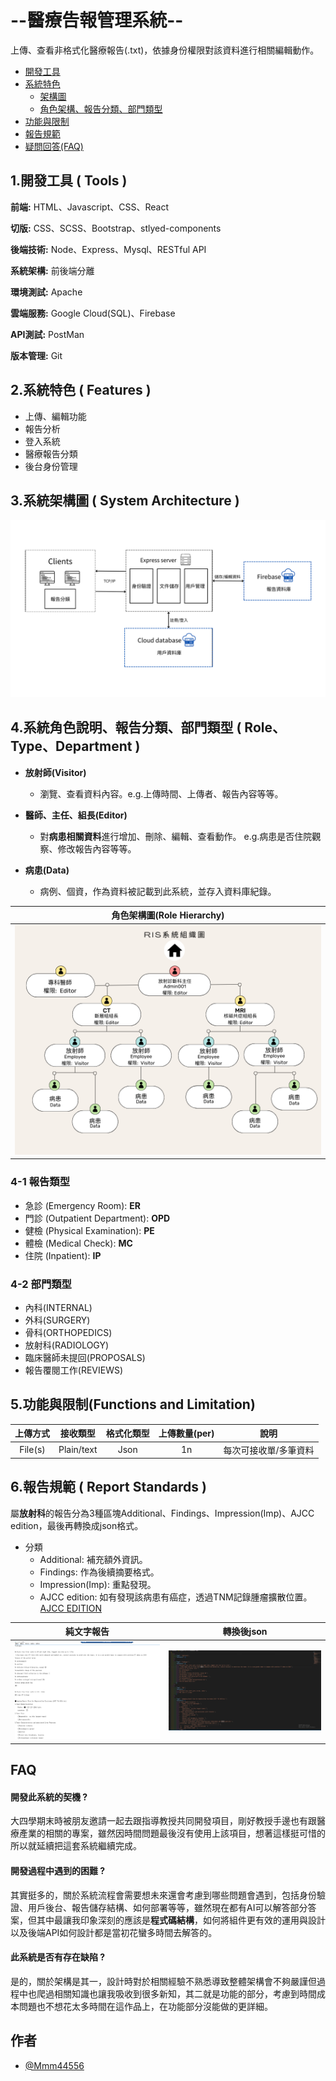 
# --醫療告報管理系統--

上傳、查看非格式化醫療報告(.txt)，依據身份權限對該資料進行相關編輯動作。

* <a href="#tools">開發工具</a>
* <a href="#features">系統特色</a>
   * <a href="#system-architecture">架構圖</a>
   * <a href="#category">角色架構、報告分類、部門類型</a>
* <a href="#func-limitation">功能與限制</a>
* <a href="#standards">報告規範</a>
* <a href="#FAQ">疑問回答(FAQ)</a>

## 1.開發工具 ( Tools )
**前端:** HTML、Javascript、CSS、React

**切版:** CSS、SCSS、Bootstrap、stlyed-components

**後端技術:** Node、Express、Mysql、RESTful API

**系統架構:** 前後端分離

**環境測試:** Apache

**雲端服務:** Google Cloud(SQL)、Firebase

**API測試:** PostMan

**版本管理:** Git




<h2 id="features">2.系統特色 ( Features ) </h2> 

- 上傳、編輯功能
- 報告分析
- 登入系統
- 醫療報告分類
- 後台身份管理



<h2 id="system-architecture">3.系統架構圖 ( System Architecture )</h2>
 
![Image](/aseets/architecture.png "architecture text")


<h2 id="category">4.系統角色說明、報告分類、部門類型 ( Role、Type、Department )</h2>

   - **放射師(Visitor)**
       - 瀏覽、查看資料內容。e.g.上傳時間、上傳者、報告內容等等。


   - **醫師、主任、組長(Editor)**
      - 對**病患相關資料**進行增加、刪除、編輯、查看動作。  e.g.病患是否住院觀察、修改報告內容等等。  

   - **病患(Data)**
      - 病例、個資，作為資料被記載到此系統，並存入資料庫紀錄。

|角色架構圖(Role Hierarchy)|
|:-------------------------------------:|
| ![Image](/aseets/RIS_hierarchy.png "plain text") |


### 4-1 報告類型
 - 急診 (Emergency Room): **ER**
 - 門診 (Outpatient Department): **OPD**
 - 健檢 (Physical Examination): **PE**
 - 體檢 (Medical Check): **MC**
 - 住院 (Inpatient): **IP** 
### 4-2 部門類型
 - 內科(INTERNAL)
 - 外科(SURGERY)
 - 骨科(ORTHOPEDICS)
 - 放射科(RADIOLOGY)
 - 臨床醫師未提回(PROPOSALS)
 - 報告覆閱工作(REVIEWS)

 <h2 id="func-limitation">5.功能與限制(Functions and Limitation)</h2>

| 上傳方式 | 接收類型 | 格式化類型 | 上傳數量(per) |   說明 |
|   :--:   |  :--: |    :--:    |    :--:      |  :--: |
| File(s)  | Plain/text |   Json    |     1n   | 每次可接收單/多筆資料|

<h2 id="standards">6.報告規範 ( Report Standards ) </h2>

屬**放射科**的報告分為3種區塊Additional、Findings、Impression(Imp)、AJCC edition，最後再轉換成json格式。
- 分類
  - Additional: 補充額外資訊。
  - Findings: 作為後續摘要格式。
  - Impression(Imp): 重點發現。
  - AJCC edition: 如有發現該病患有癌症，透過TNM記錄腫瘤擴散位置。[AJCC EDITION](https://iconcancercentre.hk/zh-hant/brochure/cancer-staging-explained/#%e7%94%9a%e9%ba%bc%e6%98%af%e7%99%8c%e7%97%87%e5%88%86%e6%9c%9f)

 
 |純文字報告|轉換後json|
|--|--|
|![](/aseets/before.png "plain text")|![](/aseets/after.png "Formatted text")|


<h2 id="FAQ">FAQ</h2>

#### 開發此系統的契機 ? 

大四學期末時被朋友邀請一起去跟指導教授共同開發項目，剛好教授手邊也有跟醫療產業的相關的專案，雖然因時間問題最後沒有使用上該項目，想著這樣挺可惜的所以就延續把這套系統繼續完成。

#### 開發過程中遇到的困難 ?

其實挺多的，關於系統流程會需要想未來還會考慮到哪些問題會遇到，包括身份驗證、用戶後台、報告儲存結構、如何部署等等，雖然現在都有AI可以解答部分答案，但其中最讓我印象深刻的應該是**程式碼結構**，如何將組件更有效的運用與設計以及後端API如何設計都是當初花蠻多時間去解答的。

#### 此系統是否有存在缺陷 ?

是的，關於架構是其一，設計時對於相關經驗不熟悉導致整體架構會不夠嚴謹但過程中也爬過相關知識也讓我吸收到很多新知，其二就是功能的部分，考慮到時間成本問題也不想花太多時間在這作品上，在功能部分沒能做的更詳細。

## 作者

- [@Mmm44556](https://www.github.com/Mmm44556)

